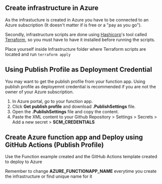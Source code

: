 ## Create infrastructure in Azure

As the infrastucture is created in Azure you have to be connected to an Azure subscription (It doesn't matter if is free or a "pay as you go"). 

Secondly, infrastructure scripts are done using [Hashicorp](https://www.hashicorp.com/ "Hashicorp")'s tool called [Terraform](https://www.terraform.io/ "Terraform"), so you must have to have it installed before running the scripts.

Place yourself inside Infrastructure folder where Terraform scripts are located and run ``` terraform apply ```

## Using Publish Profile as Deployment Credential

You may want to get the publish profile from your function app. Using publish profile as deployemnt credential is recommended
if you are not the owner of your Azure subscription.
1. In Azure portal, go to your function app.
2. Click **Get publish profile** and download **.PublishSettings** file.
3. Open the **.PublishSettings** file and copy the content.
4. Paste the XML content to your Github Repository > Settings > Secrets > Add a new secret > **SCM_CREDENTIALS**

## Create Azure function app and Deploy using GitHub Actions (Publish Profile)

Use the Function example created and the GitHub Actions template created to deploy to Azure

Remember to change **AZURE_FUNCTIONAPP_NAME** everytime you create the infrastructure or find unique name for it